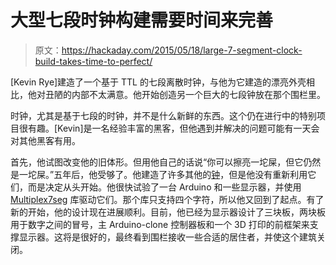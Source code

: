 # 大型七段时钟构建需要时间来完善

> 原文：<https://hackaday.com/2015/05/18/large-7-segment-clock-build-takes-time-to-perfect/>

[Kevin Rye]建造了一个基于 TTL 的七段离散时钟，与他为它建造的漂亮外壳相比，他对丑陋的内部不太满意。他开始创造另一个巨大的七段钟放在那个围栏里。

时钟，尤其是基于七段的时钟，并不是什么新鲜的东西。这个仍在进行中的特别项目很有趣。[Kevin]是一名经验丰富的黑客，但他遇到并解决的问题可能有一天会对其他黑客有用。

首先，他试图改变他的旧体形。但用他自己的话说“你可以擦亮一坨屎，但它仍然是一坨屎。”五年后，他受够了。他建造了许多其他的[钟](http://kevinrye.net/files/category-clocks.php)，但是他没有重新利用它们，而是决定从头开始。他很快试验了一台 Arduino 和一些显示器，并使用 [Multiplex7seg](https://code.google.com/p/mutiplex7seg/downloads/detail?name=Multiplex7Seg.zip&can=2&q=) 库驱动它们。那个库只支持四个字符，所以他又回到了起点。有了新的开始，他的设计现在进展顺利。目前，他已经为显示器设计了三块板，两块板用于数字之间的冒号，主 Arduino-clone 控制器板和一个 3D 打印的前框架来支撑显示器。这将是很好的，最终看到围栏接收一些合适的居住者，并使这个建筑关闭。
